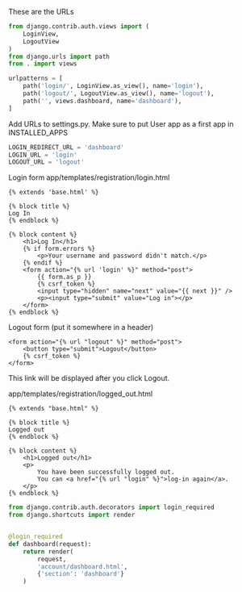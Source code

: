 These are the URLs

```python
from django.contrib.auth.views import (
    LoginView,
    LogoutView
)
from django.urls import path
from . import views

urlpatterns = [
    path('login/', LoginView.as_view(), name='login'),
    path('logout/', LogoutView.as_view(), name='logout'),
    path('', views.dashboard, name='dashboard'),
]
```

Add URLs to settings.py. Make sure to put User app as a first app in INSTALLED_APPS
```python
LOGIN_REDIRECT_URL = 'dashboard'
LOGIN_URL = 'login'
LOGOUT_URL = 'logout'
```

Login form
app/templates/registration/login.html
```
{% extends 'base.html' %}

{% block title %}
Log In
{% endblock %}

{% block content %}
    <h1>Log In</h1>
    {% if form.errors %}
        <p>Your username and password didn't match.</p>
    {% endif %}
    <form action="{% url 'login' %}" method="post">
        {{ form.as_p }}
        {% csrf_token %}
        <input type="hidden" name="next" value="{{ next }}" />
        <p><input type="submit" value="Log in"></p>
    </form>
{% endblock %}
```

Logout form (put it somewhere in a header)
```
<form action="{% url "logout" %}" method="post">
    <button type="submit">Logout</button>
    {% csrf_token %}
</form>
```

This link will be displayed after you click Logout.

app/templates/registration/logged_out.html
```
{% extends "base.html" %}

{% block title %}
Logged out
{% endblock %}

{% block content %}
    <h1>Logged out</h1>
    <p>
        You have been successfully logged out.
        You can <a href="{% url "login" %}">log-in again</a>.
    </p>
{% endblock %}
```

```python
from django.contrib.auth.decorators import login_required
from django.shortcuts import render


@login_required
def dashboard(request):
    return render(
        request,
        'account/dashboard.html',
        {'section': 'dashboard'}
    )
```
